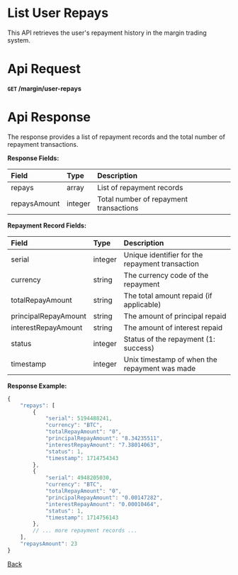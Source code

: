 # List User Repays

This API retrieves the user's repayment history in the margin trading system.

# Api Request

**`GET` /margin/user-repays**

# Api Response

The response provides a list of repayment records and the total number of repayment transactions.

**Response Fields:**

| Field        | Type    | Description                                    |
|:-------------|:--------|:-----------------------------------------------|
| repays       | array   | List of repayment records                      |
| repaysAmount | integer | Total number of repayment transactions         |

**Repayment Record Fields:**

| Field                | Type    | Description                                                 |
|:---------------------|:--------|:------------------------------------------------------------|
| serial               | integer | Unique identifier for the repayment transaction             |
| currency             | string  | The currency code of the repayment                          |
| totalRepayAmount     | string  | The total amount repaid (if applicable)                     |
| principalRepayAmount | string  | The amount of principal repaid                              |
| interestRepayAmount  | string  | The amount of interest repaid                               |
| status               | integer | Status of the repayment (1: success)                        |
| timestamp            | integer | Unix timestamp of when the repayment was made               |

**Response Example:**

```javascript
{
    "repays": [
        {
            "serial": 5194488241,
            "currency": "BTC",
            "totalRepayAmount": "0",
            "principalRepayAmount": "8.34235511",
            "interestRepayAmount": "7.38014063",
            "status": 1,
            "timestamp": 1714754343
        },
        {
            "serial": 4948205030,
            "currency": "BTC",
            "totalRepayAmount": "0",
            "principalRepayAmount": "0.00147282",
            "interestRepayAmount": "0.00010464",
            "status": 1,
            "timestamp": 1714756143
        },
        // ... more repayment records ...
    ],
    "repaysAmount": 23
}
```

[Back](../summary.md)